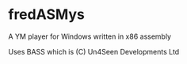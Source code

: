 # fredASMys
A YM player for Windows written in x86 assembly

Uses BASS which is (C) Un4Seen Developments Ltd
